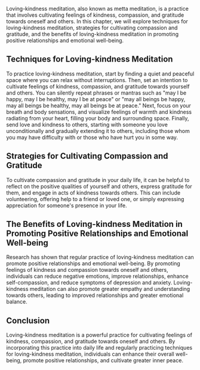 
Loving-kindness meditation, also known as metta meditation, is a practice that involves cultivating feelings of kindness, compassion, and gratitude towards oneself and others. In this chapter, we will explore techniques for loving-kindness meditation, strategies for cultivating compassion and gratitude, and the benefits of loving-kindness meditation in promoting positive relationships and emotional well-being.

Techniques for Loving-kindness Meditation
-----------------------------------------

To practice loving-kindness meditation, start by finding a quiet and peaceful space where you can relax without interruptions. Then, set an intention to cultivate feelings of kindness, compassion, and gratitude towards yourself and others. You can silently repeat phrases or mantras such as "may I be happy, may I be healthy, may I be at peace" or "may all beings be happy, may all beings be healthy, may all beings be at peace." Next, focus on your breath and body sensations, and visualize feelings of warmth and kindness radiating from your heart, filling your body and surrounding space. Finally, send love and kindness to others, starting with someone you love unconditionally and gradually extending it to others, including those whom you may have difficulty with or those who have hurt you in some way.

Strategies for Cultivating Compassion and Gratitude
---------------------------------------------------

To cultivate compassion and gratitude in your daily life, it can be helpful to reflect on the positive qualities of yourself and others, express gratitude for them, and engage in acts of kindness towards others. This can include volunteering, offering help to a friend or loved one, or simply expressing appreciation for someone's presence in your life.

The Benefits of Loving-kindness Meditation in Promoting Positive Relationships and Emotional Well-being
-------------------------------------------------------------------------------------------------------

Research has shown that regular practice of loving-kindness meditation can promote positive relationships and emotional well-being. By promoting feelings of kindness and compassion towards oneself and others, individuals can reduce negative emotions, improve relationships, enhance self-compassion, and reduce symptoms of depression and anxiety. Loving-kindness meditation can also promote greater empathy and understanding towards others, leading to improved relationships and greater emotional balance.

Conclusion
----------

Loving-kindness meditation is a powerful practice for cultivating feelings of kindness, compassion, and gratitude towards oneself and others. By incorporating this practice into daily life and regularly practicing techniques for loving-kindness meditation, individuals can enhance their overall well-being, promote positive relationships, and cultivate greater inner peace.
